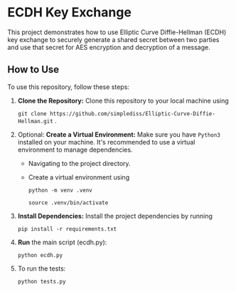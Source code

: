 # ECDH Key Exchange

This project demonstrates how to use Elliptic Curve Diffie-Hellman (ECDH) key exchange to securely generate a shared secret between two parties and use that secret for AES encryption and decryption of a message.


## How to Use
To use this repository, follow these steps:

1. __Clone the Repository:__ Clone this repository to your local machine using

    ```git clone https://github.com/simplediss/Elliptic-Curve-Diffie-Hellman.git``` .

2. Optional: __Create a Virtual Environment:__ Make sure you have `Python3` installed on your machine. It's recommended to use a virtual environment to manage dependencies.
    * Navigating to the project directory.
    * Create a virtual environment using

         ```python -m venv .venv```

        ```source .venv/bin/activate```
3. __Install Dependencies:__ Install the project dependencies by running

    ```pip install -r requirements.txt```

4. __Run__ the main script (ecdh.py):

     ```python ecdh.py```

5. To run the tests:

     ```python tests.py```